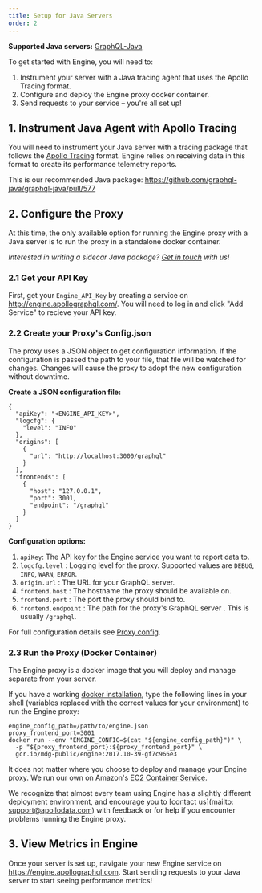 ```yaml
---
title: Setup for Java Servers
order: 2
---
```


**Supported Java servers:** [GraphQL-Java](https://github.com/graphql-java/graphql-javas)

To get started with Engine, you will need to:
1. Instrument your server with a Java tracing agent that uses the Apollo Tracing format.
2. Configure and deploy the Engine proxy docker container.
3. Send requests to your service – you're all set up!

## 1. Instrument Java Agent with Apollo Tracing

You will need to instrument your Java server with a tracing package that follows the [Apollo Tracing](https://github.com/apollographql/apollo-tracing) format. Engine relies on receiving data in this format to create its performance telemetry reports.

This is our recommended Java package: https://github.com/graphql-java/graphql-java/pull/577

## 2. Configure the Proxy

At this time, the only available option for running the Engine proxy with a Java server is to run the proxy in a standalone docker container.

_Interested in writing a sidecar Java package? [Get in touch](mailto:support@apollodata.com) with us!_

### 2.1 Get your API Key
First, get your `Engine_API_Key` by creating a service on http://engine.apollographql.com/. You will need to log in and click "Add Service" to recieve your API key.

### 2.2 Create your Proxy's Config.json
The proxy uses a JSON object to get configuration information. If the configuration is passed the path to your file, that file will be watched for changes. Changes will cause the proxy to adopt the new configuration without downtime.

**Create a JSON configuration file:**

```
{
  "apiKey": "<ENGINE_API_KEY>",
  "logcfg": {
    "level": "INFO"
  },
  "origins": [
    {
      "url": "http://localhost:3000/graphql"
    }
  ],
  "frontends": [
    {
      "host": "127.0.0.1",
      "port": 3001,
      "endpoint": "/graphql"
    }
  ]
}
```

**Configuration options:**
1. `apiKey`: The API key for the Engine service you want to report data to.
2. `logcfg.level` : Logging level for the proxy. Supported values are `DEBUG`, `INFO`, `WARN`, `ERROR`.
3. `origin.url` : The URL for your GraphQL server.
4. `frontend.host` : The hostname the proxy should be available on.
5. `frontend.port` : The port the proxy should bind to.
6. `frontend.endpoint` : The path for the proxy's GraphQL server . This is usually `/graphql`.

For full configuration details see [Proxy config](/proto-doc.html).

### 2.3 Run the Proxy (Docker Container)

The Engine proxy is a docker image that you will deploy and manage separate from your server.

If you have a working [docker installation](https://docs.docker.com/engine/installation/), type the following lines in your shell (variables replaced with the correct values for your environment) to run the Engine proxy:
```
engine_config_path=/path/to/engine.json
proxy_frontend_port=3001
docker run --env "ENGINE_CONFIG=$(cat "${engine_config_path}")" \
  -p "${proxy_frontend_port}:${proxy_frontend_port}" \
  gcr.io/mdg-public/engine:2017.10-39-gf7c966e3
```

It does not matter where you choose to deploy and manage your Engine proxy. We run our own on Amazon's [EC2 Container Service](https://aws.amazon.com/ecs/).

We recognize that almost every team using Engine has a slightly different deployment environment, and encourage you to [contact us](mailto: support@apollodata.com) with feedback or for help if you encounter problems running the Engine proxy.

## 3. View Metrics in Engine

Once your server is set up, navigate your new Engine service on https://engine.apollographql.com. Start sending requests to your Java server to start seeing performance metrics!
